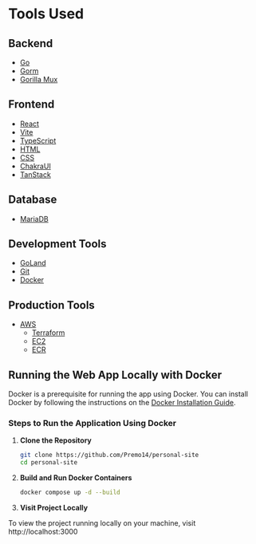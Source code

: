 # Tools Used

## Backend
- [Go](https://golang.org/)
- [Gorm](https://gorm.io/)
- [Gorilla Mux](https://github.com/gorilla/mux)

## Frontend
- [React](https://reactjs.org/)
- [Vite](https://vitejs.dev/)
- [TypeScript](https://www.typescriptlang.org/)
- [HTML](https://developer.mozilla.org/en-US/docs/Web/HTML)
- [CSS](https://developer.mozilla.org/en-US/docs/Web/CSS)
- [ChakraUI](https://chakra-ui.com/)
- [TanStack](https://tanstack.com/)

## Database
- [MariaDB](https://mariadb.org/)

## Development Tools
- [GoLand](https://www.jetbrains.com/goland/)
- [Git](https://git-scm.com/)
- [Docker](https://www.docker.com/)

## Production Tools
- [AWS](https://aws.amazon.com/)
  - [Terraform](https://www.terraform.io/)
  - [EC2](https://aws.amazon.com/ec2/)
  - [ECR](https://aws.amazon.com/ecr/)

## Running the Web App Locally with Docker

Docker is a prerequisite for running the app using Docker. You can install Docker by following the instructions on the [Docker Installation Guide](https://docs.docker.com/get-docker/).

### Steps to Run the Application Using Docker

1. **Clone the Repository**

   ```bash
   git clone https://github.com/Premo14/personal-site
   cd personal-site

2. **Build and Run Docker Containers**

   ```bash
   docker compose up -d --build
   
3. **Visit Project Locally**

To view the project running locally on your machine, visit http://localhost:3000
